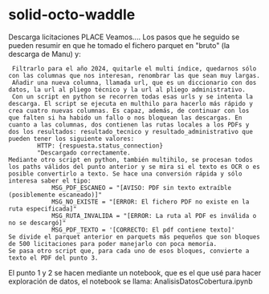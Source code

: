# solid-octo-waddle
Descarga licitaciones PLACE
Veamos.... Los pasos que he seguido se pueden resumir en que he tomado el fichero parquet en "bruto" (la descarga de Manu) y:

     Filtrarlo para el año 2024, quitarle el multi índice, quedarnos sólo con las columnas que nos interesan, renombrar las que sean muy largas.
     Añadir una nueva columna, llamada url, que es un diccionario con dos datos, la url al pliego técnico y la url al pliego administrativo.
     Con un script en python se recorren todas esas urls y se intenta la descarga. El script se ejecuta en multhilo para hacerlo más rápido y crea cuatro nuevas columnas. Es capaz, además, de continuar con los que falten si ha habido un fallo o nos bloquean las descargas. En cuanto a las columnas, dos contienen las rutas locales a los PDFs y dos los resultados: resultado_tecnico y resultado_administrativo que pueden tener los siguiente valores:
            HTTP: {respuesta.status_connection}
            "Descargado correctamente.
    Mediante otro script en python, también multihilo, se procesan todos los paths válidos del punto anterior y se mira si el texto es OCR o es posible convertirlo a texto. Se hace una conversión rápida y sólo interesa saber el tipo:
                MSG_PDF_ESCANEO = "[AVISO: PDF sin texto extraíble (posiblemente escaneado)]"
                MSG_NO_EXISTE = "[ERROR: El fichero PDF no existe en la ruta especificada]"
                MSG_RUTA_INVALIDA = "[ERROR: La ruta al PDF es inválida o no se descargó]"
                MSG_PDF_TEXTO = '[CORRECTO: El pdf contiene texto]'
    Se divide el parquet anterior en parquets más pequeños que son bloques de 500 licitaciones para poder manejarlo con poca memoria.
    Se pasa otro script que, para cada uno de esos bloques, convierte a texto el PDF del punto 3.

El punto 1 y 2 se hacen mediante un notebook, que es el que usé para hacer exploración de datos, el notebook se llama: AnalisisDatosCobertura.ipynb
